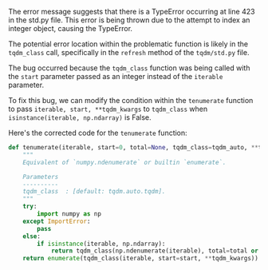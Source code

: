 The error message suggests that there is a TypeError occurring at line 423 in the std.py file. This error is being thrown due to the attempt to index an integer object, causing the TypeError.

The potential error location within the problematic function is likely in the `tqdm_class` call, specifically in the `refresh` method of the `tqdm/std.py` file.

The bug occurred because the `tqdm_class` function was being called with the `start` parameter passed as an integer instead of the `iterable` parameter.

To fix this bug, we can modify the condition within the `tenumerate` function to pass `iterable, start, **tqdm_kwargs` to `tqdm_class` when `isinstance(iterable, np.ndarray)` is False.

Here's the corrected code for the `tenumerate` function:

```python
def tenumerate(iterable, start=0, total=None, tqdm_class=tqdm_auto, **tqdm_kwargs):
    """
    Equivalent of `numpy.ndenumerate` or builtin `enumerate`.

    Parameters
    ----------
    tqdm_class  : [default: tqdm.auto.tqdm].
    """
    try:
        import numpy as np
    except ImportError:
        pass
    else:
        if isinstance(iterable, np.ndarray):
            return tqdm_class(np.ndenumerate(iterable), total=total or len(iterable), **tqdm_kwargs)
    return enumerate(tqdm_class(iterable, start=start, **tqdm_kwargs))
```